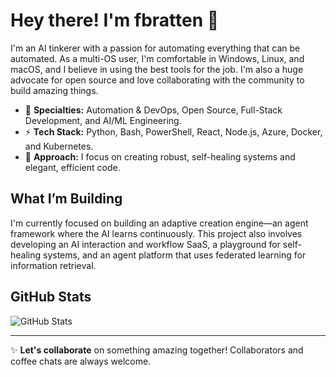 # Hey there! I'm fbratten 🚀

I'm an AI tinkerer with a passion for automating everything that can be automated. As a multi-OS user, I'm comfortable in Windows, Linux, and macOS, and I believe in using the best tools for the job. I'm also a huge advocate for open source and love collaborating with the community to build amazing things.

- 🎯 **Specialties:** Automation & DevOps, Open Source, Full-Stack Development, and AI/ML Engineering.
- ⚡ **Tech Stack:** Python, Bash, PowerShell, React, Node.js, Azure, Docker, and Kubernetes.
- 🔧 **Approach:** I focus on creating robust, self-healing systems and elegant, efficient code.

## What I’m Building

I'm currently focused on building an adaptive creation engine—an agent framework where the AI learns continuously. This project also involves developing an AI interaction and workflow SaaS, a playground for self-healing systems, and an agent platform that uses federated learning for information retrieval.

## GitHub Stats

![GitHub Stats](https://github-readme-stats.vercel.app/api?username=fbratten&show_icons=true&theme=radical)

---

✨ **Let's collaborate** on something amazing together! Collaborators and coffee chats are always welcome.